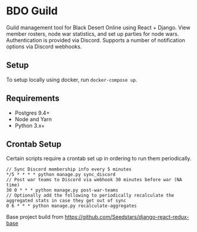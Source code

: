 # BDO Guild
Guild management tool for Black Desert Online using React + Django. View member rosters, node war statistics, and set up parties for node wars.
Authentication is provided via Discord. Supports a number of notification options via Discord webhooks.

## Setup
To setup locally using docker, run `docker-compose up`.

## Requirements
* Postgres 9.4+
* Node and Yarn
* Python 3.x+

## Crontab Setup
Certain scripts require a crontab set up in ordering to run them periodically.
```
// Sync Discord membership info every 5 minutes
*/5 * * * * python manage.py sync_discord
// Post war teams to Discord via webhook 30 minutes before war (NA time)
30 0 * * * python manage.py post-war-teams
// Optionally add the following to periodically recalculate the aggregated stats in case they get out of sync
0 6 * * * python manage.py recalculate-aggregates
```


Base project build from https://github.com/Seedstars/django-react-redux-base
